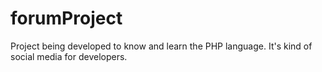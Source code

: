 # forumProject
Project being developed to know and learn the PHP language. It's kind of social media for developers.
